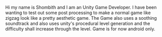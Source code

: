 Hi my name is Shombith and I am an Unity Game Developer. 
I have been wanting to test out some post processing to make a normal game like zigzag look like a pretty aesthetic game.
The Game also uses a soothing soundtrack and also uses unity's procedural level generation and the difficulty shall increase through the level. Game is for now android only.
